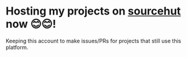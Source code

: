 # Hosting my projects on [sourcehut](https://sr.ht/~liliace/) now 😊😊!
Keeping this account to make issues/PRs for projects
that still use this platform.
